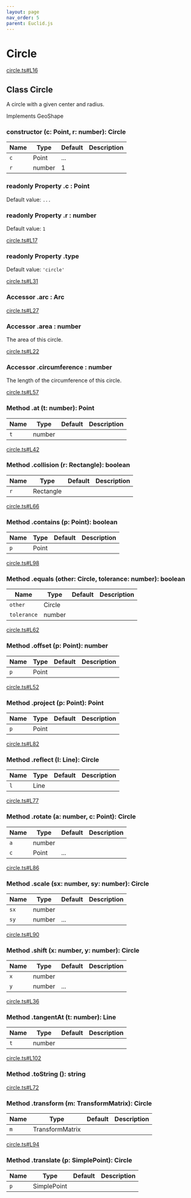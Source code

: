 ```yaml
---
layout: page
nav_order: 5
parent: Euclid.js
---
```


# Circle

<div class="docs-item" markdown="1">

<div><a class="source" target="_blank" href="https://github.com/mathigon/euclid.js/tree/master/src/circle.ts#L16">circle.ts#L16</a></div>

## <span class="pill">Class</span> Circle

A circle with a given center and radius.

Implements GeoShape

<div class="docs-item" markdown="1">

### constructor <span class="signature">(c: Point, r: number): Circle</span>

| Name | Type | Default | Description |
| --- | --- | --- | --- |
| `c` | Point | ... |  |
| `r` | number | 1 |  |


</div>

<div class="docs-item" markdown="1">

### <span class="pill">readonly</span> <span class="pill">Property</span> .c <span class="signature">: Point</span>

Default value: `...`

</div>

<div class="docs-item" markdown="1">

### <span class="pill">readonly</span> <span class="pill">Property</span> .r <span class="signature">: number</span>

Default value: `1`

</div>

<div class="docs-item" markdown="1">

<div><a class="source" target="_blank" href="https://github.com/mathigon/euclid.js/tree/master/src/circle.ts#L17">circle.ts#L17</a></div>

### <span class="pill">readonly</span> <span class="pill">Property</span> .type

Default value: `'circle'`

</div>

<div class="docs-item" markdown="1">

<div><a class="source" target="_blank" href="https://github.com/mathigon/euclid.js/tree/master/src/circle.ts#L31">circle.ts#L31</a></div>

### <span class="pill">Accessor</span> .arc <span class="signature">: Arc</span>

</div>

<div class="docs-item" markdown="1">

<div><a class="source" target="_blank" href="https://github.com/mathigon/euclid.js/tree/master/src/circle.ts#L27">circle.ts#L27</a></div>

### <span class="pill">Accessor</span> .area <span class="signature">: number</span>

The area of this circle.

</div>

<div class="docs-item" markdown="1">

<div><a class="source" target="_blank" href="https://github.com/mathigon/euclid.js/tree/master/src/circle.ts#L22">circle.ts#L22</a></div>

### <span class="pill">Accessor</span> .circumference <span class="signature">: number</span>

The length of the circumference of this circle.

</div>

<div class="docs-item" markdown="1">

<div><a class="source" target="_blank" href="https://github.com/mathigon/euclid.js/tree/master/src/circle.ts#L57">circle.ts#L57</a></div>

### <span class="pill">Method</span> .at <span class="signature">(t: number): Point</span>

| Name | Type | Default | Description |
| --- | --- | --- | --- |
| `t` | number |  |  |


</div>

<div class="docs-item" markdown="1">

<div><a class="source" target="_blank" href="https://github.com/mathigon/euclid.js/tree/master/src/circle.ts#L42">circle.ts#L42</a></div>

### <span class="pill">Method</span> .collision <span class="signature">(r: Rectangle): boolean</span>

| Name | Type | Default | Description |
| --- | --- | --- | --- |
| `r` | Rectangle |  |  |


</div>

<div class="docs-item" markdown="1">

<div><a class="source" target="_blank" href="https://github.com/mathigon/euclid.js/tree/master/src/circle.ts#L66">circle.ts#L66</a></div>

### <span class="pill">Method</span> .contains <span class="signature">(p: Point): boolean</span>

| Name | Type | Default | Description |
| --- | --- | --- | --- |
| `p` | Point |  |  |


</div>

<div class="docs-item" markdown="1">

<div><a class="source" target="_blank" href="https://github.com/mathigon/euclid.js/tree/master/src/circle.ts#L98">circle.ts#L98</a></div>

### <span class="pill">Method</span> .equals <span class="signature">(other: Circle, tolerance: number): boolean</span>

| Name | Type | Default | Description |
| --- | --- | --- | --- |
| `other` | Circle |  |  |
| `tolerance` | number |  |  |


</div>

<div class="docs-item" markdown="1">

<div><a class="source" target="_blank" href="https://github.com/mathigon/euclid.js/tree/master/src/circle.ts#L62">circle.ts#L62</a></div>

### <span class="pill">Method</span> .offset <span class="signature">(p: Point): number</span>

| Name | Type | Default | Description |
| --- | --- | --- | --- |
| `p` | Point |  |  |


</div>

<div class="docs-item" markdown="1">

<div><a class="source" target="_blank" href="https://github.com/mathigon/euclid.js/tree/master/src/circle.ts#L52">circle.ts#L52</a></div>

### <span class="pill">Method</span> .project <span class="signature">(p: Point): Point</span>

| Name | Type | Default | Description |
| --- | --- | --- | --- |
| `p` | Point |  |  |


</div>

<div class="docs-item" markdown="1">

<div><a class="source" target="_blank" href="https://github.com/mathigon/euclid.js/tree/master/src/circle.ts#L82">circle.ts#L82</a></div>

### <span class="pill">Method</span> .reflect <span class="signature">(l: Line): Circle</span>

| Name | Type | Default | Description |
| --- | --- | --- | --- |
| `l` | Line |  |  |


</div>

<div class="docs-item" markdown="1">

<div><a class="source" target="_blank" href="https://github.com/mathigon/euclid.js/tree/master/src/circle.ts#L77">circle.ts#L77</a></div>

### <span class="pill">Method</span> .rotate <span class="signature">(a: number, c: Point): Circle</span>

| Name | Type | Default | Description |
| --- | --- | --- | --- |
| `a` | number |  |  |
| `c` | Point | ... |  |


</div>

<div class="docs-item" markdown="1">

<div><a class="source" target="_blank" href="https://github.com/mathigon/euclid.js/tree/master/src/circle.ts#L86">circle.ts#L86</a></div>

### <span class="pill">Method</span> .scale <span class="signature">(sx: number, sy: number): Circle</span>

| Name | Type | Default | Description |
| --- | --- | --- | --- |
| `sx` | number |  |  |
| `sy` | number | ... |  |


</div>

<div class="docs-item" markdown="1">

<div><a class="source" target="_blank" href="https://github.com/mathigon/euclid.js/tree/master/src/circle.ts#L90">circle.ts#L90</a></div>

### <span class="pill">Method</span> .shift <span class="signature">(x: number, y: number): Circle</span>

| Name | Type | Default | Description |
| --- | --- | --- | --- |
| `x` | number |  |  |
| `y` | number | ... |  |


</div>

<div class="docs-item" markdown="1">

<div><a class="source" target="_blank" href="https://github.com/mathigon/euclid.js/tree/master/src/circle.ts#L36">circle.ts#L36</a></div>

### <span class="pill">Method</span> .tangentAt <span class="signature">(t: number): Line</span>

| Name | Type | Default | Description |
| --- | --- | --- | --- |
| `t` | number |  |  |


</div>

<div class="docs-item" markdown="1">

<div><a class="source" target="_blank" href="https://github.com/mathigon/euclid.js/tree/master/src/circle.ts#L102">circle.ts#L102</a></div>

### <span class="pill">Method</span> .toString <span class="signature">(): string</span>

</div>

<div class="docs-item" markdown="1">

<div><a class="source" target="_blank" href="https://github.com/mathigon/euclid.js/tree/master/src/circle.ts#L72">circle.ts#L72</a></div>

### <span class="pill">Method</span> .transform <span class="signature">(m: TransformMatrix): Circle</span>

| Name | Type | Default | Description |
| --- | --- | --- | --- |
| `m` | TransformMatrix |  |  |


</div>

<div class="docs-item" markdown="1">

<div><a class="source" target="_blank" href="https://github.com/mathigon/euclid.js/tree/master/src/circle.ts#L94">circle.ts#L94</a></div>

### <span class="pill">Method</span> .translate <span class="signature">(p: SimplePoint): Circle</span>

| Name | Type | Default | Description |
| --- | --- | --- | --- |
| `p` | SimplePoint |  |  |


</div>

</div>